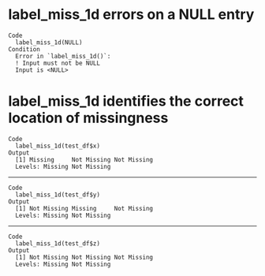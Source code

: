 # label_miss_1d errors on a NULL entry

    Code
      label_miss_1d(NULL)
    Condition
      Error in `label_miss_1d()`:
      ! Input must not be NULL
      Input is <NULL>

# label_miss_1d identifies the correct location of missingness

    Code
      label_miss_1d(test_df$x)
    Output
      [1] Missing     Not Missing Not Missing
      Levels: Missing Not Missing

---

    Code
      label_miss_1d(test_df$y)
    Output
      [1] Not Missing Missing     Not Missing
      Levels: Missing Not Missing

---

    Code
      label_miss_1d(test_df$z)
    Output
      [1] Not Missing Not Missing Not Missing
      Levels: Missing Not Missing

